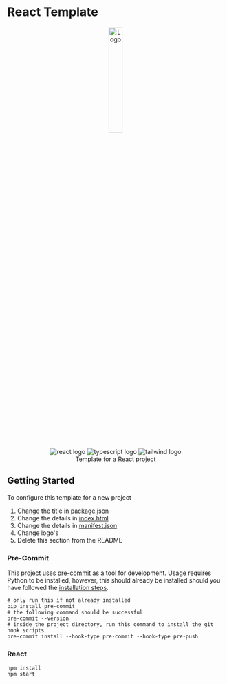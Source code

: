 # React Template

<div align="center">
  <img src=assets/branding/logo.png alt="Logo" width="25%"/>
</div>

<div align="center">
  <img src="https://img.shields.io/badge/react_native-%2320232a.svg?style=for-the-badge&logo=react&logoColor=%2361DAFB" alt="react logo"/>
  <img src="https://img.shields.io/badge/typescript-%23007ACC.svg?style=for-the-badge&logo=typescript&logoColor=white" alt="typescript logo"/>
  <img src="https://img.shields.io/badge/tailwindcss-%2338B2AC.svg?style=for-the-badge&logo=tailwind-css&logoColor=white" alt="tailwind logo"/>

</div>

<div align="center" width="50%">
Template for a React project
</div>

## Getting Started

To configure this template for a new project

1) Change the title in [package.json](package.json)
2) Change the details in [index.html](public/index.html)
3) Change the details in [manifest.json](public/manifest.json)
4) Change logo's
5) Delete this section from the README


### Pre-Commit

This project uses [pre-commit](https://pre-commit.com/) as a tool for development. Usage requires Python to be installed, however, this should already be installed should you have followed the [installation steps](#back-end-solutions).

```shell
# only run this if not already installed
pip install pre-commit
# the following command should be successful
pre-commit --version
# inside the project directory, run this command to install the git hook scripts
pre-commit install --hook-type pre-commit --hook-type pre-push
```


### React

```shell
npm install
npm start
```
